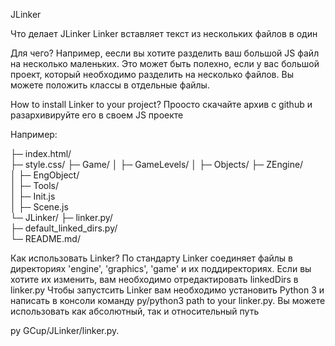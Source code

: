 JLinker

Что делает JLinker
Linker вставляет текст из нескольких файлов в один

Для чего?
Например, еесли вы хотите разделить ваш большой JS файл на несколько маленьких. Это может быть полехно, если у вас большой проект, который необходимо разделить на несколько файлов. Вы можете положить классы в отдельные файлы.

How to install Linker to your project?
Проосто скачайте архив с github и разархивируйте его в своем JS проекте

Например:

├─ index.html/      
├─ style.css/
├─ Game/
│  ├─ GameLevels/
│  ├─ Objects/
├─ ZEngine/     
│  ├─ EngObject/         
│  ├─ Tools/        
│  ├─ Init.js   
│  ├─ Scene.js          
└─ JLinker/
   ├─ linker.py/         
   ├─ default_linked_dirs.py/         
   └─ README.md/


Как использовать Linker?
По стандарту Linker соединяет файлы в директориях 'engine', 'graphics', 'game' и их поддиректориях. Если вы хотите их изменить, вам необходимо отредактировать linkedDirs в linker.py
Чтобы запустсить Linker вам необходимо установить Python 3 и написать в консоли команду py/python3 path to your linker.py. Вы можете использовать как абсолютный, так и относительный путь

py GCup/JLinker/linker.py.
